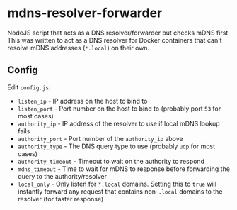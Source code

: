 mdns-resolver-forwarder
=======================

NodeJS script that acts as a DNS resolver/forwarder but checks mDNS first.  This was written to act as a DNS resolver for Docker containers that can't resolve mDNS addresses (`*.local`) on their own.


Config
------

Edit `config.js`:
 - `listen_ip` - IP address on the host to bind to
 - `listen_port` - Port number on the host to bind to (probably port `53` for most cases)
 - `authority_ip` - IP address of the resolver to use if local mDNS lookup fails
 - `authority_port` - Port number of the `authority_ip` above
 - `authority_type` - The DNS query type to use (probably `udp` for most cases)
 - `authority_timeout` - Timeout to wait on the authority to respond
 - `mdns_timeout` - Time to wait for mDNS to response before forwarding the query to the authority/resolver
 - `local_only` - Only listen for `*.local` domains.  Setting this to `true` will instantly forward any request that contains non-`.local` domains to the resolver (for faster response)
